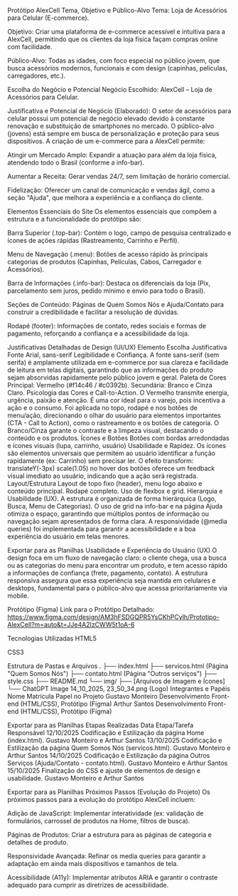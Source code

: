 Protótipo AlexCell
Tema, Objetivo e Público-Alvo
Tema: Loja de Acessórios para Celular (E-commerce).

Objetivo: Criar uma plataforma de e-commerce acessível e intuitiva para a AlexCell, permitindo que os clientes da loja física façam compras online com facilidade.

Público-Alvo: Todas as idades, com foco especial no público jovem, que busca acessórios modernos, funcionais e com design (capinhas, películas, carregadores, etc.).

Escolha do Negócio e Potencial
Negócio Escolhido: AlexCell – Loja de Acessórios para Celular.

Justificativa e Potencial de Negócio (Elaborado): O setor de acessórios para celular possui um potencial de negócio elevado devido à constante renovação e substituição de smartphones no mercado. O público-alvo (jovens) está sempre em busca de personalização e proteção para seus dispositivos. A criação de um e-commerce para a AlexCell permite:

Atingir um Mercado Amplo: Expandir a atuação para além da loja física, atendendo todo o Brasil (conforme a info-bar).

Aumentar a Receita: Gerar vendas 24/7, sem limitação de horário comercial.

Fidelização: Oferecer um canal de comunicação e vendas ágil, como a seção "Ajuda", que melhora a experiência e a confiança do cliente.

Elementos Essenciais do Site
Os elementos essenciais que compõem a estrutura e a funcionalidade do protótipo são:

Barra Superior (.top-bar): Contém o logo, campo de pesquisa centralizado e ícones de ações rápidas (Rastreamento, Carrinho e Perfil).

Menu de Navegação (.menu): Botões de acesso rápido às principais categorias de produtos (Capinhas, Películas, Cabos, Carregador e Acessórios).

Barra de Informações (.info-bar): Destaca os diferenciais da loja (Pix, parcelamento sem juros, pedido mínimo e envio para todo o Brasil).

Seções de Conteúdo: Páginas de Quem Somos Nós e Ajuda/Contato para construir a credibilidade e facilitar a resolução de dúvidas.

Rodapé (footer): Informações de contato, redes sociais e formas de pagamento, reforçando a confiança e a acessibilidade da loja.

Justificativas Detalhadas de Design (UI/UX)
Elemento	Escolha	Justificativa
Fonte	Arial, sans-serif	Legibilidade e Confiança. A fonte sans-serif (sem serifa) é amplamente utilizada em e-commerce por sua clareza e facilidade de leitura em telas digitais, garantindo que as informações do produto sejam absorvidas rapidamente pelo público jovem e geral.
Paleta de Cores	Principal: Vermelho (#f14c46 / #c0392b). Secundária: Branco e Cinza Claro.	Psicologia das Cores e Call-to-Action. O Vermelho transmite energia, urgência, paixão e atenção. É uma cor ideal para o varejo, pois incentiva a ação e o consumo. Foi aplicada no topo, rodapé e nos botões de menu/ação, direcionando o olhar do usuário para elementos importantes (CTA - Call to Action), como o rastreamento e os botões de categoria. O Branco/Cinza garante o contraste e a limpeza visual, destacando o conteúdo e os produtos.
Ícones e Botões	Botões com bordas arredondadas e ícones visuais (lupa, carrinho, usuário)	Usabilidade e Rapidez. Os ícones são elementos universais que permitem ao usuário identificar a função rapidamente (ex: Carrinho) sem precisar ler. O efeito transform: translateY(-3px) scale(1.05) no hover dos botões oferece um feedback visual imediato ao usuário, indicando que a ação será registrada.
Layout/Estrutura	Layout de topo fixo (header), menu logo abaixo e conteúdo principal. Rodapé completo. Uso de flexbox e grid.	Hierarquia e Usabilidade (UX). A estrutura é organizada de forma hierárquica (Logo, Busca, Menu de Categorias). O uso de grid na info-bar e na página Ajuda otimiza o espaço, garantindo que múltiplos pontos de informação ou navegação sejam apresentados de forma clara. A responsividade (@media queries) foi implementada para garantir a acessibilidade e a boa experiência do usuário em telas menores.

Exportar para as Planilhas
Usabilidade e Experiência do Usuário (UX)
O design foca em um fluxo de navegação claro: o cliente chega, usa a busca ou as categorias do menu para encontrar um produto, e tem acesso rápido a informações de confiança (frete, pagamento, contato). A estrutura responsiva assegura que essa experiência seja mantida em celulares e desktops, fundamental para o público-alvo que acessa prioritariamente via mobile.

Protótipo (Figma)
Link para o Protótipo Detalhado: https://www.figma.com/design/AM3hFSDGQPR5YsCKhPCylh/Prototipo-AlexCell?m=auto&t=JJe4A2IzCWW5t1oA-6

Tecnologias Utilizadas
HTML5

CSS3

Estrutura de Pastas e Arquivos
.
├── index.html
├── servicos.html (Página "Quem Somos Nós")
├── contato.html (Página "Outros serviços")
├── style.css
├── README.md
└── img/
    ├── [Arquivos de Imagem e Ícones]
    └── ChatGPT Image 14_10_2025, 23_50_34.png (Logo)
Integrantes e Papéis
Nome	Matrícula	Papel no Projeto
Gustavo Monteiro  Desenvolvimento Front-end (HTML/CSS), Protótipo (Figma)
Arthur Santos	  Desenvolvimento Front-end (HTML/CSS), Protótipo (Figma)

Exportar para as Planilhas
Etapas Realizadas
Data	Etapa/Tarefa	Responsável
12/10/2025	Codificação e Estilização da página Home (index.html).	Gustavo Monteiro e Arthur Santos
13/10/2025	Codificação e Estilização da página Quem Somos Nós (servicos.html).	Gustavo Monteiro e Arthur Santos
14/10/2025	Codificação e Estilização da página Outros Serviços (Ajuda/Contato - contato.html).	Gustavo Monteiro e Arthur Santos
15/10/2025	Finalização do CSS e ajuste de elementos de design e usabilidade.	Gustavo Monteiro e Arthur Santos

Exportar para as Planilhas
Próximos Passos (Evolução do Projeto)
Os próximos passos para a evolução do protótipo AlexCell incluem:

Adição de JavaScript: Implementar interatividade (ex: validação de formulários, carrossel de produtos na Home, filtros de busca).

Páginas de Produtos: Criar a estrutura para as páginas de categoria e detalhes de produto.

Responsividade Avançada: Refinar os media queries para garantir a adaptação em ainda mais dispositivos e tamanhos de tela.

Acessibilidade (A11y): Implementar atributos ARIA e garantir o contraste adequado para cumprir as diretrizes de acessibilidade.